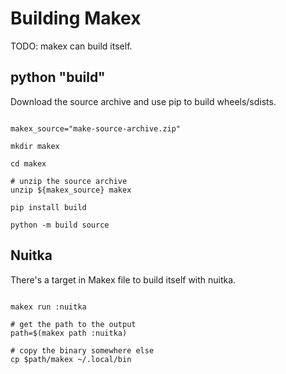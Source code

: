 # Building Makex

TODO: makex can build itself.

## python "build"

Download the source archive and use pip to build wheels/sdists.

```shell

makex_source="make-source-archive.zip"

mkdir makex

cd makex

# unzip the source archive
unzip ${makex_source} makex

pip install build

python -m build source
```

## Nuitka

There's a target in Makex file to build itself with nuitka.

```shell

makex run :nuitka

# get the path to the output
path=$(makex path :nuitka)

# copy the binary somewhere else
cp $path/makex ~/.local/bin 
```